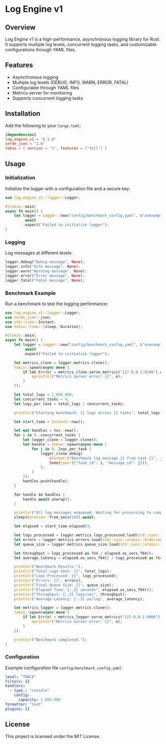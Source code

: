 # Log Engine v1

## Overview
Log Engine v1 is a high-performance, asynchronous logging library for Rust. It supports multiple log levels, concurrent logging tasks, and customizable configurations through YAML files.

## Features
- Asynchronous logging
- Multiple log levels (DEBUG, INFO, WARN, ERROR, FATAL)
- Configurable through YAML files
- Metrics server for monitoring
- Supports concurrent logging tasks

## Installation
Add the following to your `Cargo.toml`:

```toml
[dependencies]
log_engine_v1 = "0.1.0"
serde_json = "1.0"
tokio = { version = "1", features = ["full"] }
```

## Usage

### Initialization
Initialize the logger with a configuration file and a secure key:

```rust
use log_engine_v1::logger::Logger;

#[tokio::main]
async fn main() {
    let logger = Logger::new("config/benchmark_config.yaml", b"anexampleverysecurekey123456789012")
        .await
        .expect("Failed to initialize logger");
}
```

### Logging
Log messages at different levels:

```rust
logger.debug("Debug message", None);
logger.info("Info message", None);
logger.warn("Warning message", None);
logger.error("Error message", None);
logger.fatal("Fatal message", None);
```

### Benchmark Example
Run a benchmark to test the logging performance:

```rust
use log_engine_v1::logger::Logger;
use serde_json::json;
use std::time::Instant;
use tokio::time::{sleep, Duration};

#[tokio::main]
async fn main() {
    let logger = Logger::new("config/benchmark_config.yaml", b"anexampleverysecurekey123456789012")
        .await
        .expect("Failed to initialize logger");

    let metrics_clone = logger.metrics.clone();
    tokio::spawn(async move {
        if let Err(e) = metrics_clone.serve_metrics("127.0.0.1:9100").await {
            eprintln!("Metrics server error: {}", e);
        }
    });

    let total_logs = 1_000_000;
    let concurrent_tasks = 4;
    let logs_per_task = total_logs / concurrent_tasks;

    println!("Starting benchmark: {} logs across {} tasks", total_logs, concurrent_tasks);

    let start_time = Instant::now();

    let mut handles = Vec::new();
    for i in 0..concurrent_tasks {
        let logger_clone = logger.clone();
        let handle = tokio::spawn(async move {
            for j in 0..logs_per_task {
                logger_clone.debug(
                    &format!("Benchmark log message {} from task {}", j, i),
                    Some(json!({"task_id": i, "message_id": j})),
                );
            }
        });
        handles.push(handle);
    }

    for handle in handles {
        handle.await.unwrap();
    }

    println!("All log messages enqueued. Waiting for processing to complete...");
    sleep(Duration::from_secs(10)).await;

    let elapsed = start_time.elapsed();

    let logs_processed = logger.metrics.logs_processed.load(std::sync::atomic::Ordering::SeqCst);
    let errors = logger.metrics.errors.load(std::sync::atomic::Ordering::SeqCst);
    let queue_size = logger.metrics.queue_size.load(std::sync::atomic::Ordering::SeqCst);

    let throughput = logs_processed as f64 / elapsed.as_secs_f64();
    let average_latency = elapsed.as_secs_f64() / logs_processed as f64 * 1_000_000.0;

    println!("Benchmark Results:");
    println!("Total Logs Sent: {}", total_logs);
    println!("Logs Processed: {}", logs_processed);
    println!("Errors: {}", errors);
    println!("Final Queue Size: {}", queue_size);
    println!("Elapsed Time: {:.2} seconds", elapsed.as_secs_f64());
    println!("Throughput: {:.2} logs/sec", throughput);
    println!("Average Latency: {:.2} µs/log", average_latency);

    let metrics_logger = logger.metrics.clone();
    tokio::spawn(async move {
        if let Err(e) = metrics_logger.serve_metrics("127.0.0.1:9000").await {
            eprintln!("Metrics server error: {}", e);
        }
    });

    println!("Benchmark completed.");
}
```

### Configuration
Example configuration file `config/benchmark_config.yaml`:

```yaml
level: "TRACE"
filters: {}
handlers:
  - type_: "console"
    config:
      capacity: 1_000_000
formatter: "text"
plugins: []
```

## License
This project is licensed under the MIT License.
```